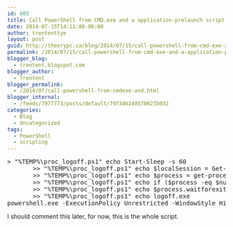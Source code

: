```yaml
---
id: 603
title: Call PowerShell from CMD.exe and a application-prelaunch script that logs the user off when the application is exited.
date: 2014-07-15T14:11:00-06:00
author: trententtye
layout: post
guid: http://theorypc.ca/blog/2014/07/15/call-powershell-from-cmd-exe-and-a-application-prelaunch-script-that-logs-the-user-off-when-the-application-is-exited/
permalink: /2014/07/15/call-powershell-from-cmd-exe-and-a-application-prelaunch-script-that-logs-the-user-off-when-the-application-is-exited/
blogger_blog:
  - trentent.blogspot.com
blogger_author:
  - Trentent
blogger_permalink:
  - /2014/07/call-powershell-from-cmdexe-and.html
blogger_internal:
  - /feeds/7977773/posts/default/7973462405706235032
categories:
  - Blog
  - Uncategorized
tags:
  - PowerShell
  - scripting
---
```

<pre class="lang:ps decode:true ">> "%TEMP%\proc_logoff.ps1" echo Start-Sleep -s 60
       >> "%TEMP%\proc_logoff.ps1" echo $localSession = Get-ChildItem 'HKCU:\Volatile Environment' -name
       >> "%TEMP%\proc_logoff.ps1" echo $process = get-process ^| where {$_.sessionID -eq $localSession} ^| where {$_.processName -eq "MetaVision"}
       >> "%TEMP%\proc_logoff.ps1" echo if ($process -eq $null) {logoff.exe}
       >> "%TEMP%\proc_logoff.ps1" echo $process.waitforexit()
       >> "%TEMP%\proc_logoff.ps1" echo logoff.exe
powershell.exe -ExecutionPolicy Unrestricted -WindowStyle Hidden -File "%TEMP%\proc_logoff.ps1"</pre>

I should comment this later, for now, this is the whole script.

<!-- AddThis Advanced Settings generic via filter on the_content -->

<!-- AddThis Share Buttons generic via filter on the_content -->